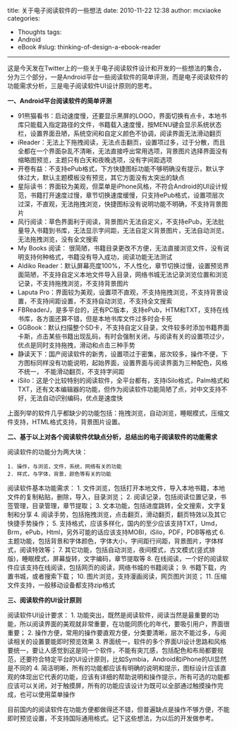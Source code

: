 title: 关于电子阅读软件的一些想法
date: 2010-11-22 12:38
author: mcxiaoke
categories: 
- Thoughts
tags: 
- Android
- eBook
#slug: thinking-of-design-a-ebook-reader
---
这是今天发在Twitter上的一些关于电子阅读软件设计和开发的一些想法的集合，分为三个部分，一是Android平台一些阅读软件的简单评测，而是电子阅读软件的功能需求分析，三是电子阅读软件UI设计原则的思考。

**一、Android平台阅读软件的简单评测**

-   91熊猫看书：启动速度慢，还要显示黑屏的LOGO，界面切换有点卡，本地书库只能载入指定路径的文件，书籍载入速度慢，按MENU键会显示系统状态栏，设置界面丑陋，系统空间和自定义颜色不协调，阅读界面无法滑动翻页
-   iReader：无法上下拖拽阅读，无法点击翻页，设置项过多，过于分散，而且全都在一个界面杂乱不清晰，无法直接呼出常用选项，背景图片选择界面没有缩略图预览，主题只有白天和夜晚选项，没有字间距选项
-   开卷有益：不支持ePub格式，下方快捷图标功能不够明确没有提示，默认字体过大，默认主题模板没有预览，其它方面没有太突出的缺点
-   星际读书：界面较为美观，但菜单是iPhone风格，不符合Android的UI设计规范，书籍打开速度过慢，章节切换速度缓慢，只支持ePub格式，设置项层次过深，不直观，无法拖拽浏览，快捷图标没有说明功能不明确，不支持背景图片
-   风行阅读：草色界面利于阅读，背景图片无法自定义，不支持ePub，无法批量导入书籍到书库，无法显示字间距，无法自定义背景图片，无法自动浏览，无法拖拽浏览，没有全文搜索
-   My Books 阅读：
    很简陋，书籍目录更改不方便，无法直接浏览文件，没有说明支持何种格式，书籍没有导入成功，阅读功能无法测试
-   Aldiko
    Reader：默认屏幕亮度100%，不人性化，章节切换过慢，设置预览界面简陋，不支持自定义本地文件导入目录，网络书城无法记录浏览位置和浏览记录，不支持拖拽浏览，不支持背景图片
-   Laputa
    Pro：界面较为美观，设置项不直观，不支持拖拽浏览，不支持背景设置，不支持间距设置，不支持自动浏览，不支持全文搜索
-   FBReaderJ，是多平台的，还有PC版本，支持ePub，HTM和TXT，支持在线书库，各方面还算不错，但是本地书库文件过多时会卡死
-   GGBook：默认扫描整个SD卡，不支持自定义目录，文件较多时添加书籍界面卡斯，点击某些书籍出现乱码，有时会强制关闭，与阅读有关的设置项过少，优点是同时支持拖拽，滑动和点击三种手势
-   静读天下：国产阅读软件的新秀，设置项过于密集，层次较多，操作不便，下方图标同样没有功能说明，起始界面，设置界面与阅读界面为三种配色，风格不统一，
    不能滑动翻页，不支持字间距
-   iSilo：这是个比较特别的阅读软件，全平台都有，支持iSilo格式，Palm格式和TXT，还有文本编辑器的功能，但作为阅读软件功能简陋了点，对中文支持不好，无法自动识别编码，优点是速度快

上面列举的软件几乎都缺少的功能包括：拖拽浏览，自动浏览，睡眠模式，压缩文件支持，HTML格式支持，背景图片设置。

**二、基于以上对各个阅读软件优缺点分析，总结出的电子阅读软件的功能需求**

阅读软件的功能分为两大块：

    1. 操作，与浏览，文件，系统，网络有关的功能 
    2. 样式，与字体，背景，颜色等有关的功能

阅读软件基本功能需求：
    1. 文件浏览，包括打开本地文件，导入本地书籍，本地文件的复制粘贴，删除，导入，目录浏览；
    2. 阅读记录，包括阅读位置记录，书签管理，目录管理，章节提取；
    3. 文本功能，包括进度跳转，全文搜索，文字复制和分享
    4. 阅读手势，包括拖拽浏览，点击翻页，滑动翻页，翻页特效以及其它快捷手势操作；
    5. 支持格式，应该多样化，国内的至少应该支持TXT，Umd，Brm，ePub，Html，另外可能的话应该支持MOBI，iSilo，PDF，PDB等格式
    6. 主题功能，包括背景和字体颜色，字体大小，字间距行间距，背景图片，字体样式，阅读特效等；
    7. 其它功能，包括自动浏览，夜间模式，古文模式(竖式排版)，睡眠模式，屏幕旋转，文字编码，章节提取等
    8. 在线阅读，一个好的阅读软件应该支持在线阅读，包括网页的阅读，网络书城的书籍阅读；
    9. 书籍下载，内置书城，或者搜索下载；
    10. 图片浏览，支持漫画阅读，网页图片浏览；
    11. 压缩文件支持，一般移动设备都支持zip格式

**三、阅读软件的UI设计原则**

阅读软件UI设计要求：
    1. 功能突出，既然是阅读软件，阅读当然是最重要的功能，所以阅读界面的美观就非常重要，在功能同质化的年代，要吸引用户，界面很重要；
    2. 操作方便，常用的操作要直观方便，分类要清晰，层次不能过多，与阅读相关的设置要能即时预览效果
    3. 界面统一，软件的多个界面UI设计思路和风格要统一，要让人感觉到这是同一个软件，不能有突兀感，包括配色和布局都要规范，还要符合特定平台的UI设计原则，比如Symbia，Android和iPhone的UI显然是不同的
    4. 简洁明晰，所有的功能都应该有明确的说明和提示，图标设计应该直观的体现出它代表的功能，应该有详细的帮助说明和操作提示，所有可选的功能都应该可以关闭，对于触摸屏，所有的功能应该设计为既可以全部通过触摸操作完成，也可以使用菜单操作

目前国内的阅读软件在功能方便都做得还不错，但普遍缺点是操作不够方便，不能即时预览设置，不支持国际通用格式。记下这些想法，为以后的开发做参考。

